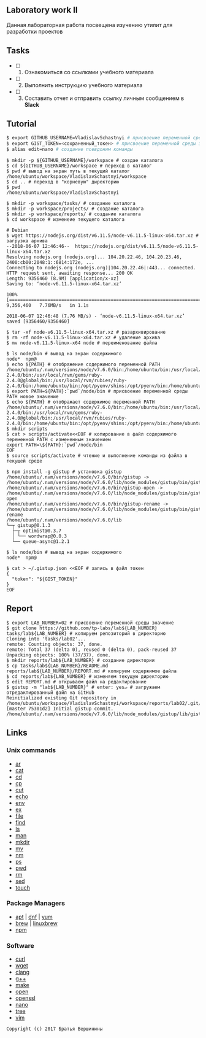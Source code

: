 ## Laboratory work II

Данная лабораторная работа посвещена изучению утилит для разработки проектов

## Tasks

- [ ] 1. Ознакомиться со ссылками учебного материала
- [ ] 2. Выполнить инструкцию учебного материала
- [ ] 3. Составить отчет и отправить ссылку личным сообщением в **Slack**
 
## Tutorial

```bash
$ export GITHUB_USERNAME=VladislavSchastnyi # присвоение переменной среды значение
$ export GIST_TOKEN=<сохраненный_токен> # присвоение переменной среды значение
$ alias edit=nano # создание псевдоним команды
```

```ShellSession
$ mkdir -p ${GITHUB_USERNAME}/workspace # создае каталога
$ cd ${GITHUB_USERNAME}/workspace # переход в каталог
$ pwd # вывод на экран путь в текущий каталог
/home/ubuntu/workspace/VladislavSchastnyi/workspace
$ cd .. # переход в "корневую" директорию
$ pwd
/home/ubuntu/workspace/VladislavSchastnyi
```

```ShellSession
$ mkdir -p workspace/tasks/ # создание каталога
$ mkdir -p workspace/projects/ # создание каталога
$ mkdir -p workspace/reports/ # создание каталога 
$ cd workspace # изменеие текущего каталога
```

```ShellSession
# Debian
$ wget https://nodejs.org/dist/v6.11.5/node-v6.11.5-linux-x64.tar.xz # загрузка архива
--2018-06-07 12:46:46--  https://nodejs.org/dist/v6.11.5/node-v6.11.5-linux-x64.tar.xz
Resolving nodejs.org (nodejs.org)... 104.20.22.46, 104.20.23.46, 2400:cb00:2048:1::6814:172e, ...
Connecting to nodejs.org (nodejs.org)|104.20.22.46|:443... connected.
HTTP request sent, awaiting response... 200 OK
Length: 9356460 (8.9M) [application/x-xz]
Saving to: ‘node-v6.11.5-linux-x64.tar.xz’

100%[======================================================================================================================================================>] 9,356,460   7.76MB/s   in 1.1s   

2018-06-07 12:46:48 (7.76 MB/s) - ‘node-v6.11.5-linux-x64.tar.xz’ saved [9356460/9356460]

$ tar -xf node-v6.11.5-linux-x64.tar.xz # разархивирование
$ rm -rf node-v6.11.5-linux-x64.tar.xz # удаление архива
$ mv node-v6.11.5-linux-x64 node # переименование файла
```

```ShellSession
$ ls node/bin # вывод на экран содержимого 
node*  npm@
$ echo ${PATH} # отображение содержимого переменной PATH
/home/ubuntu/.nvm/versions/node/v7.6.0/bin:/home/ubuntu/bin:/usr/local/rvm/gems/ruby-2.4.0/bin:/usr/local/rvm/gems/ruby-2.4.0@global/bin:/usr/local/rvm/rubies/ruby-2.4.0/bin:/home/ubuntu/bin:/opt/pyenv/shims:/opt/pyenv/bin:/home/ubuntu/.cs50/bin:/opt/cs50/bin:/mnt/shared/bin:/home/ubuntu/workspace/node_modules/.bin:/home/ubuntu/bin:/usr/local/sbin:/usr/local/bin:/usr/sbin:/usr/bin:/sbin:/bin:/mnt/shared/sbin:/opt/gitl:/opt/go/bin:/mnt/shared/c9/app.nw/bin:/home/ubuntu/.local/bin:/usr/local/rvm/bin
$ export PATH=${PATH}:`pwd`/node/bin # присвоение переменной среды PATH новое значение 
$ echo ${PATH} # отображает содержимое переменной PATH
/home/ubuntu/.nvm/versions/node/v7.6.0/bin:/home/ubuntu/bin:/usr/local/rvm/gems/ruby-2.4.0/bin:/usr/local/rvm/gems/ruby-2.4.0@global/bin:/usr/local/rvm/rubies/ruby-2.4.0/bin:/home/ubuntu/bin:/opt/pyenv/shims:/opt/pyenv/bin:/home/ubuntu/.cs50/bin:/opt/cs50/bin:/mnt/shared/bin:/home/ubuntu/workspace/node_modules/.bin:/home/ubuntu/bin:/usr/local/sbin:/usr/local/bin:/usr/sbin:/usr/bin:/sbin:/bin:/mnt/shared/sbin:/opt/gitl:/opt/go/bin:/mnt/shared/c9/app.nw/bin:/home/ubuntu/.local/bin:/usr/local/rvm/bin:/home/ubuntu/workspace/VladislavSchastnyi/workspace/node/bin
$ mkdir scripts
$ cat > scripts/activate<<EOF # копирование в файл содержимого переменной PATH c измененным значением
export PATH=\${PATH}:`pwd`/node/bin
EOF
$ source scripts/activate # чтение и выполнение команды из файла в текущей среде
```

```ShellSession
$ npm install -g gistup # установка gistup
/home/ubuntu/.nvm/versions/node/v7.6.0/bin/gistup -> /home/ubuntu/.nvm/versions/node/v7.6.0/lib/node_modules/gistup/bin/gistup
/home/ubuntu/.nvm/versions/node/v7.6.0/bin/gistup-open -> /home/ubuntu/.nvm/versions/node/v7.6.0/lib/node_modules/gistup/bin/gistup-open
/home/ubuntu/.nvm/versions/node/v7.6.0/bin/gistup-rename -> /home/ubuntu/.nvm/versions/node/v7.6.0/lib/node_modules/gistup/bin/gistup-rename
/home/ubuntu/.nvm/versions/node/v7.6.0/lib
└─┬ gistup@0.1.3 
  ├─┬ optimist@0.3.7 
  │ └── wordwrap@0.0.3 
  └── queue-async@1.2.1 

$ ls node/bin # вывод на экран содержимого
node*  npm@
```

```ShellSession
$ cat > ~/.gistup.json <<EOF # запись в файл токен
{
  "token": "${GIST_TOKEN}"
}
EOF
```

## Report

```ShellSession
$ export LAB_NUMBER=02 # присвоение переменной среды значение
$ git clone https://github.com/tp-labs/lab${LAB_NUMBER} tasks/lab${LAB_NUMBER} # копируем репозиторий в директорию
Cloning into 'tasks/lab02'...
remote: Counting objects: 37, done.
remote: Total 37 (delta 0), reused 0 (delta 0), pack-reused 37
Unpacking objects: 100% (37/37), done.
$ mkdir reports/lab${LAB_NUMBER} # создание директории
$ cp tasks/lab${LAB_NUMBER}/README.md reports/lab${LAB_NUMBER}/REPORT.md # копируем содержимое файла
$ cd reports/lab${LAB_NUMBER} # изменяем текущую директорию
$ edit REPORT.md # открываем файл на редактирование
$ gistup -m "lab${LAB_NUMBER}" # enter: yes↵ # загружаем отредактированный файл на GitHub
Reinitialized existing Git repository in /home/ubuntu/workspace/VladislavSchastnyi/workspace/reports/lab02/.git/
[master 75301d2] Initial gistup commit.
/home/ubuntu/.nvm/versions/node/v7.6.0/lib/node_modules/gistup/lib/gistup/unless.js:11
```

## Links

### Unix commands

- [ar](https://en.wikipedia.org/wiki/Ar_(Unix))
- [cat](https://en.wikipedia.org/wiki/Cat_(Unix))
- [cd](https://en.wikipedia.org/wiki/Cd_(command))
- [cp](https://en.wikipedia.org/wiki/Cp_(Unix))
- [cut](https://en.wikipedia.org/wiki/Cut_(Unix))
- [echo](https://en.wikipedia.org/wiki/Echo_(command))
- [env](https://en.wikipedia.org/wiki/Env_(shell))
- [ex](https://en.wikipedia.org/wiki/Ex_(editor))
- [file](https://en.wikipedia.org/wiki/File_(command))
- [find](https://en.wikipedia.org/wiki/Find)
- [ls](https://en.wikipedia.org/wiki/Ls)
- [man](https://en.wikipedia.org/wiki/Man_page)
- [mkdir](https://en.wikipedia.org/wiki/Mkdir)
- [mv](https://en.wikipedia.org/wiki/Mv)
- [nm](https://en.wikipedia.org/wiki/Nm_(Unix))
- [ps](https://en.wikipedia.org/wiki/Ps_(Unix))
- [pwd](https://en.wikipedia.org/wiki/Pwd)
- [rm](https://en.wikipedia.org/wiki/Rm_(Unix))
- [sed](https://en.wikipedia.org/wiki/Sed)
- [touch](https://en.wikipedia.org/wiki/Touch_(Unix))

### Package Managers

- [apt](http://help.ubuntu.ru/wiki/apt) | [dnf](https://en.wikipedia.org/wiki/DNF_(software)) | [yum](https://fedoraproject.org/wiki/Yum/ru)
- [brew](https://brew.sh) | [linuxbrew](http://linuxbrew.sh)
- [npm](https://docs.npmjs.com)

### Software

- [curl](https://www.gitbook.com/book/bagder/everything-curl/details)
- [wget](https://www.gnu.org/software/wget/manual/wget.pdf)
- [clang](https://clang.llvm.org)
- [g++](https://gcc.gnu.org/onlinedocs/gcc-4.0.2/gcc/G_002b_002b-and-GCC.html)
- [make](https://en.wikipedia.org/wiki/Make_(software))
- [open](https://developer.apple.com/legacy/library/documentation/Darwin/Reference/ManPages/man1/open.1.html)
- [openssl](https://www.openssl.org)
- [nano](https://www.nano-editor.org)
- [tree](https://linux.die.net/man/1/tree)
- [vim](http://www.vim.org)

```
Copyright (c) 2017 Братья Вершинины
```
